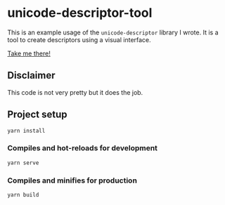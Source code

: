 # unicode-descriptor-tool

This is an example usage of the `unicode-descriptor` library I wrote. It is a tool to create descriptors using a visual
interface.

[Take me there!](https://benedikt.dev/unicode-descriptor)


## Disclaimer

This code is not very pretty but it does the job.


## Project setup
```
yarn install
```

### Compiles and hot-reloads for development
```
yarn serve
```

### Compiles and minifies for production
```
yarn build
```
